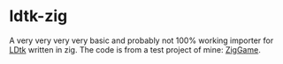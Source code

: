 # ldtk-zig
A very very very very basic and probably not 100% working importer for [LDtk](https://ldtk.io/) written in zig. The code is from a test project of mine: [ZigGame](https://github.com/infirit89/ZigGame).
